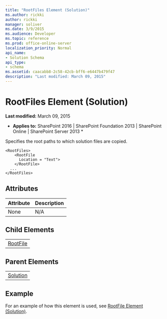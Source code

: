 ```yaml
---
title: "RootFiles Element (Solution)"
ms.author: rickki
author: rickki
manager: soliver
ms.date: 3/9/2015
ms.audience: Developer
ms.topic: reference
ms.prod: office-online-server
localization_priority: Normal
api_name:
- Solution Schema
api_type:
- schema
ms.assetid: caacabb8-2c58-42cb-bff6-e6447b479f47
description: "Last modified: March 09, 2015"
---
```


# RootFiles Element (Solution)

 **Last modified:** March 09, 2015 
  
 * **Applies to:** SharePoint 2016 | SharePoint Foundation 2013 | SharePoint Online | SharePoint Server 2013 * 
  
Specifies the root paths to which solution files are copied.
  
```
<RootFiles>
    <RootFile
      Location = "Text">
    </RootFile>
  ...
</RootFiles>
```

## Attributes

|**Attribute**|**Description**|
|:-----|:-----|
|None  <br/> |N/A  <br/> |
   
## Child Elements

||
|:-----|
|[RootFile](rootfile-element-solution.md)|
   
## Parent Elements

||
|:-----|
|[Solution](solution-element-solution.md)|
   
## Example

For an example of how this element is used, see [RootFile Element (Solution)](rootfile-element-solution.md).
  


